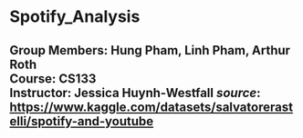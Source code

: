 # Spotify_Analysis
**Group Members:** Hung Pham, Linh Pham, Arthur Roth  
**Course:** CS133  
**Instructor:** Jessica Huynh-Westfall
*source*: https://www.kaggle.com/datasets/salvatorerastelli/spotify-and-youtube
---

